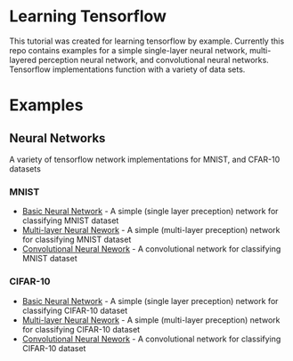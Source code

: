 # Learning Tensorflow

This tutorial was created for learning tensorflow by example. Currently this repo contains examples for a simple single-layer neural network, multi-layered perception neural network, and convolutional neural networks. Tensorflow implementations function with a variety of data sets.

# Examples

## Neural Networks
A variety of tensorflow network implementations for MNIST, and CFAR-10 datasets

### MNIST
- [Basic Neural Network](https://github.com/michaelmendoza/learning-tensorflow/blob/master/examples/mnist/basic-net.py) - A simple (single layer preception) network for classifying MNIST dataset
- [Multi-layer Neural Nework](https://github.com/michaelmendoza/learning-tensorflow/blob/master/examples/mnist/mlp-net.py) - A simple (multi-layer preception) network for classifying MNIST dataset
- [Convolutional Neural Nework](https://github.com/michaelmendoza/learning-tensorflow/blob/master/examples/mnist/conv-net.py) - A convolutional network for classifying MNIST dataset 

### CIFAR-10
- [Basic Neural Network](https://github.com/michaelmendoza/learning-tensorflow/blob/master/examples/cifar/basic-net.py) - A simple (single layer preception) network for classifying CIFAR-10 dataset
- [Multi-layer Neural Nework](https://github.com/michaelmendoza/learning-tensorflow/blob/master/examples/cifar/mlp-net.py) - A simple (multi-layer preception) network for classifying CIFAR-10 dataset
- [Convolutional Neural Nework](https://github.com/michaelmendoza/learning-tensorflow/blob/master/examples/cifar/conv-net.py) - A convolutional network for classifying CIFAR-10 dataset 